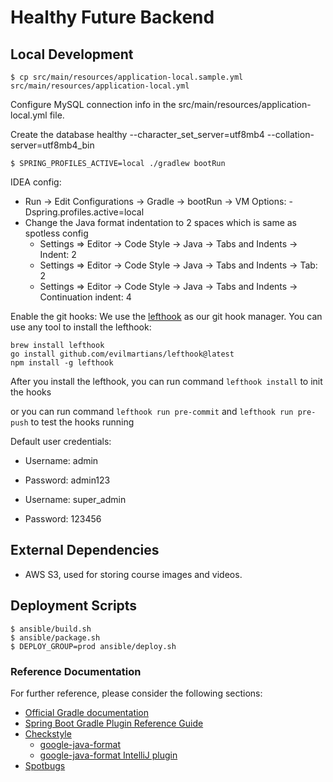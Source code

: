 # Healthy Future Backend

## Local Development

```
$ cp src/main/resources/application-local.sample.yml src/main/resources/application-local.yml
```

Configure MySQL connection info in the src/main/resources/application-local.yml file.

Create the database healthy --character_set_server=utf8mb4 --collation-server=utf8mb4_bin

```
$ SPRING_PROFILES_ACTIVE=local ./gradlew bootRun
```

IDEA config:
* Run -> Edit Configurations -> Gradle -> bootRun -> VM Options: -Dspring.profiles.active=local
* Change the Java format indentation to 2 spaces which is same as spotless config
  * Settings => Editor -> Code Style -> Java -> Tabs and Indents -> Indent: 2
  * Settings => Editor -> Code Style -> Java -> Tabs and Indents -> Tab: 2
  * Settings => Editor -> Code Style -> Java -> Tabs and Indents -> Continuation indent: 4

Enable the git hooks:
We use the [lefthook](https://github.com/evilmartians/lefthook) as our git hook manager.
You can use any tool to install the lefthook:
```shell
brew install lefthook
go install github.com/evilmartians/lefthook@latest
npm install -g lefthook
```
After you install the lefthook, you can run command `lefthook install` to init the hooks

or you can run command `lefthook run pre-commit` and `lefthook run pre-push` to test the hooks running


Default user credentials:
* Username: admin
* Password: admin123

* Username: super_admin
* Password: 123456

## External Dependencies

* AWS S3, used for storing course images and videos.

## Deployment Scripts

```
$ ansible/build.sh
$ ansible/package.sh
$ DEPLOY_GROUP=prod ansible/deploy.sh
```

### Reference Documentation
For further reference, please consider the following sections:

* [Official Gradle documentation](https://docs.gradle.org)
* [Spring Boot Gradle Plugin Reference Guide](https://docs.spring.io/spring-boot/docs/2.2.6.RELEASE/gradle-plugin/reference/html/)
* [Checkstyle](https://checkstyle.sourceforge.io/)
    * [google-java-format](https://github.com/google/google-java-format)
    * [google-java-format IntelliJ plugin](https://github.com/google/google-java-format#intellij-android-studio-and-other-jetbrains-ides)
* [Spotbugs](https://spotbugs.github.io/)
